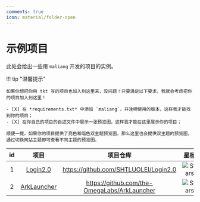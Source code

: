 ```yaml
---
comments: true
icon: material/folder-open
---
```


# 示例项目

此处会给出一些用 `maliang` 开发的项目的实例。

!!! tip "温馨提示"

    如果你想把你用 tkt 写的项目也加入到这里来，没问题！只要满足以下要求，我就会考虑把你的项目加入到这里！

    - [X] 在 *requirements.txt* 中添加 `maliang`，并注明使用的版本，这样我才能找到你的项目；
    - [X] 在你自己的项目的自述文件中展示一张预览图，这样我才能在这里展示你的项目；

    顺便一提，如果你的项目提供了亮色和暗色双主题预览图，那么这里也会提供双主题的预览图，通过切换网站主题即可查看不同主题的预览图。

|  id   |            项目             |                    项目仓库                    |                                  星标                                   |
| :---: | :-------------------------: | :--------------------------------------------: | :---------------------------------------------------------------------: |
|   1   |  [Login2.0](./users/1.md)   |    <https://github.com/SHTLUOLEI/Login2.0>     |    ![Stars](https://img.shields.io/github/stars/SHTLUOLEI/Login2.0)     |
|   2   | [ArkLauncher](./users/2.md) | <https://github.com/the-OmegaLabs/ArkLauncher> | ![Stars](https://img.shields.io/github/stars/the-OmegaLabs/ArkLauncher) |

